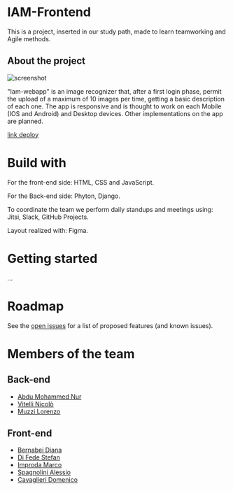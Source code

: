 # IAM-Frontend
This is a project, inserted in our study path, made to learn teamworking and Agile methods.
## About the project
![screenshot]()

"Iam-webapp" is an image recognizer that, after a first login phase, permit the upload of a maximum of 10 images per time, getting a basic description of each one. The app is responsive and is thought to work on each Mobile (IOS and Android) and Desktop devices. Other implementations on the app are planned.

[link deploy](https://pedantic-newton-615678.netlify.app/)
# Build with
For the front-end side: HTML, CSS and JavaScript.

For the Back-end side: Phyton, Django.

To coordinate the team we perform daily standups and meetings using: Jitsi, Slack, GitHub Projects.

Layout realized with: Figma.

# Getting started
...
# Roadmap
See the [open issues](https://github.com/team1-td/IAM-Frontend/issues) for a list of proposed features (and known issues).
# Members of the team
## Back-end
* [Abdu Mohammed Nur](https://github.com/amnur) 
* [Vitelli Nicolò](https://github.com/nicolovitelli)
* [Muzzi Lorenzo]()
## Front-end 
* [Bernabei Diana](https://github.com/dianaberna)
* [Di Fede Stefan](https://github.com/stefandhub)
* [Improda Marco](https://github.com/marcoimproda)
* [Spagnolini Alessio](https://github.com/Ishtraodd)
* [Cavaglieri Domenico](https://github.com/DomenicoMassimoCavaglieri)
